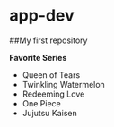 # app-dev
##My first repository

**Favorite Series**
- Queen of Tears
- Twinkling Watermelon
- Redeeming Love
- One Piece
- Jujutsu Kaisen

